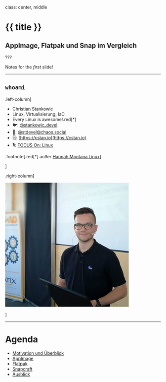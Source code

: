 class: center, middle

# {{ title }}

## AppImage, Flatpak und Snap im Vergleich

???

Notes for the _first_ slide!

---

## `whoami`

.left-column[

- Christian Stankowic
- Linux, Virtualisierung, IaC
- Every Linux is awesome!.red[*]
- 🐦: [@stankowic_devel](https://twitter.com/stankowic_devel)
- 🦣: [@stdevel@chaos.social](https://chaos.social/web/@stdevel)
- 🗒️: [https://cstan.io](https://cstan.io)
- 🎙️: [FOCUS On: Linux](https://ageofdevops.de/feed/podcast/fol)

.footnote[.red[*] außer [Hannah Montana Linux](http://hannahmontana.sourceforge.net/)]

]

.right-column[

![:img Avatar, 80%](imgs/avatar.jpg)

]

---

# Agenda

- [Motivation und Überblick](#motivation)
- [AppImage](#appimage)
- [Flatpak](#flatpak)
- [Snapcraft](#snapcraft)
- [Ausblick](#outro)

